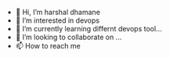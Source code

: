 - 👋 Hi, I’m harshal dhamane
- 👀 I’m interested in devops
- 🌱 I’m currently learning differnt devops tool...
- 💞️ I’m looking to collaborate on ...
- 📫 How to reach me 

<!---
harshal00024/harshal00024 is a ✨ special ✨ repository because its `README.md` (this file) appears on your GitHub profile.
You can click the Preview link to take a look at your changes.
--->
